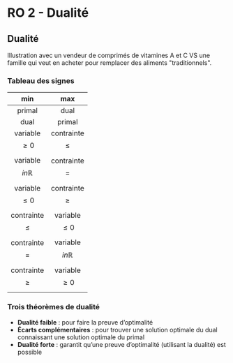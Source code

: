 # RO 2 - Dualité

## Dualité

Illustration avec un vendeur de comprimés de vitamines A et C VS une famille qui veut en acheter pour remplacer des aliments "traditionnels".

### Tableau des signes

|           min              |            max             |
|:--------------------------:|:--------------------------:|
|           primal           |            dual            |
|            dual            |           primal           |
|      variable $$\geq 0$$   |      contrainte $$\leq$$   |
| variable $$in \mathbb{R}$$ |      contrainte $$=$$      |
|      variable $$\leq 0$$   |      contrainte $$\geq$$   |
|      contrainte $$\leq$$   |      variable $$\leq 0$$   |
|      contrainte $$=$$      | variable $$in \mathbb{R}$$ |
|      contrainte $$\geq$$   |      variable $$\geq 0$$   |

### Trois théorèmes de dualité

- **Dualité faible** : pour faire la preuve d’optimalité
- **Écarts complémentaires** : pour trouver une solution optimale du dual connaissant une solution optimale du primal
- **Dualité forte** : garantit qu’une preuve d’optimalité (utilisant la dualité) est possible
